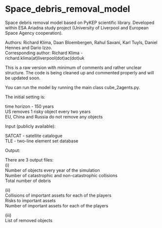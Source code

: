 # Space_debris_removal_model
Space debris removal model based on PyKEP scientific library. Developed within ESA Ariadna study project (University of Liverpool and European Space Agency cooperation).  

Authors: Richard Klima, Daan Bloembergen, Rahul Savani, Karl Tuyls, Daniel Hennes and Dario Izzo.  
Corresponding author: Richard Klima - richard.klima(at)liverpool(dot)ac(dot)uk  

This is a raw version with minimum of comments and rather unclear structure. The code is being cleaned up and commented properly and will be updated soon.  

You can run the model by running the main class cube_2agents.py.  

The initial setting is:  

time horizon - 150 years  
US removes 1 risky object every two years  
EU, China and Russia do not remove any objects  

Input (publicly available):  

SATCAT - satellite catalogue  
TLE - two-line element set database  

Output:  

There are 3 output files:  
(i)   
Number of objects every year of the simulation  
Number of catastrophic and non-catastrophic collisions  
Total number of debris  

(ii)  
Collisions of important assets for each of the players  
Risks to important assets  
Number of important assets for each of the players  

(iii)  
List of removed objects  

